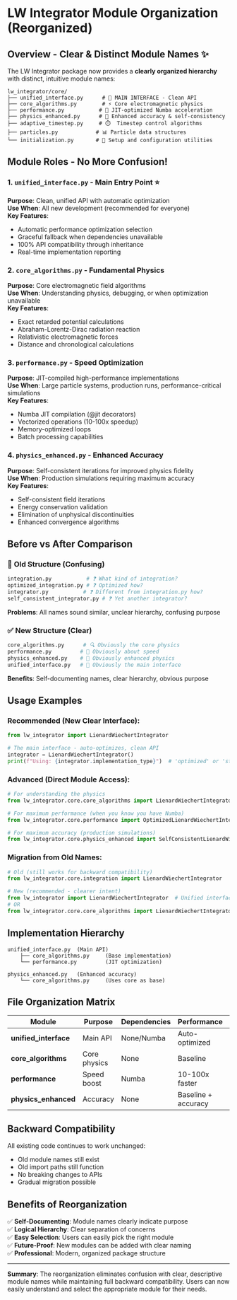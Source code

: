 # LW Integrator Module Organization (Reorganized)

## Overview - Clear & Distinct Module Names ✨

The LW Integrator package now provides a **clearly organized hierarchy** with distinct, intuitive module names:

```
lw_integrator/core/
├── unified_interface.py      # 🎯 MAIN INTERFACE - Clean API
├── core_algorithms.py        # ⚡ Core electromagnetic physics
├── performance.py           # 🚀 JIT-optimized Numba acceleration  
├── physics_enhanced.py      # 🔬 Enhanced accuracy & self-consistency
├── adaptive_timestep.py     # ⏱️  Timestep control algorithms
├── particles.py            # 📊 Particle data structures
└── initialization.py       # 🔧 Setup and configuration utilities
```

## Module Roles - No More Confusion! 

### 1. `unified_interface.py` - **Main Entry Point** ⭐
**Purpose**: Clean, unified API with automatic optimization  
**Use When**: All new development (recommended for everyone)  
**Key Features**:
- Automatic performance optimization selection
- Graceful fallback when dependencies unavailable  
- 100% API compatibility through inheritance
- Real-time implementation reporting

### 2. `core_algorithms.py` - **Fundamental Physics**
**Purpose**: Core electromagnetic field algorithms  
**Use When**: Understanding physics, debugging, or when optimization unavailable  
**Key Features**:
- Exact retarded potential calculations
- Abraham-Lorentz-Dirac radiation reaction
- Relativistic electromagnetic forces
- Distance and chronological calculations

### 3. `performance.py` - **Speed Optimization**
**Purpose**: JIT-compiled high-performance implementations  
**Use When**: Large particle systems, production runs, performance-critical simulations  
**Key Features**:
- Numba JIT compilation (@jit decorators)
- Vectorized operations (10-100x speedup)
- Memory-optimized loops
- Batch processing capabilities

### 4. `physics_enhanced.py` - **Enhanced Accuracy**
**Purpose**: Self-consistent iterations for improved physics fidelity  
**Use When**: Production simulations requiring maximum accuracy  
**Key Features**:
- Self-consistent field iterations
- Energy conservation validation
- Elimination of unphysical discontinuities
- Enhanced convergence algorithms

## Before vs After Comparison

### 🚫 **Old Structure (Confusing)**
```python
integration.py           # ❓ What kind of integration?
optimized_integration.py # ❓ Optimized how? 
integrator.py           # ❓ Different from integration.py how?
self_consistent_integrator.py # ❓ Yet another integrator?
```
**Problems**: All names sound similar, unclear hierarchy, confusing purpose

### ✅ **New Structure (Clear)**
```python
core_algorithms.py      # 🔍 Obviously the core physics
performance.py         # 🚀 Obviously about speed  
physics_enhanced.py    # 🔬 Obviously enhanced physics
unified_interface.py   # 🎯 Obviously the main interface
```
**Benefits**: Self-documenting names, clear hierarchy, obvious purpose

## Usage Examples

### Recommended (New Clear Interface):
```python
from lw_integrator import LienardWiechertIntegrator

# The main interface - auto-optimizes, clean API
integrator = LienardWiechertIntegrator()
print(f"Using: {integrator.implementation_type}")  # 'optimized' or 'standard'
```

### Advanced (Direct Module Access):
```python
# For understanding the physics
from lw_integrator.core.core_algorithms import LienardWiechertIntegrator as CoreIntegrator

# For maximum performance (when you know you have Numba)
from lw_integrator.core.performance import OptimizedLienardWiechertIntegrator

# For maximum accuracy (production simulations)
from lw_integrator.core.physics_enhanced import SelfConsistentLienardWiechertIntegrator
```

### Migration from Old Names:
```python
# Old (still works for backward compatibility)
from lw_integrator.core.integration import LienardWiechertIntegrator

# New (recommended - clearer intent)
from lw_integrator import LienardWiechertIntegrator  # Unified interface
# OR
from lw_integrator.core.core_algorithms import LienardWiechertIntegrator  # Core physics
```

## Implementation Hierarchy

```
unified_interface.py  (Main API)
    ├── core_algorithms.py     (Base implementation)
    └── performance.py         (JIT optimization)
    
physics_enhanced.py   (Enhanced accuracy)
    └── core_algorithms.py     (Uses core as base)
```

## File Organization Matrix

| Module | Purpose | Dependencies | Performance | Use Case |
|--------|---------|-------------|------------|----------|
| **unified_interface** | Main API | None/Numba | Auto-optimized | **All new code** |
| **core_algorithms** | Core physics | None | Baseline | Learning, debugging |
| **performance** | Speed boost | Numba | 10-100x faster | Large simulations |
| **physics_enhanced** | Accuracy | None | Baseline + accuracy | Production runs |

## Backward Compatibility

All existing code continues to work unchanged:
- Old module names still exist
- Old import paths still function
- No breaking changes to APIs
- Gradual migration possible

## Benefits of Reorganization

✅ **Self-Documenting**: Module names clearly indicate purpose  
✅ **Logical Hierarchy**: Clear separation of concerns  
✅ **Easy Selection**: Users can easily pick the right module  
✅ **Future-Proof**: New modules can be added with clear naming  
✅ **Professional**: Modern, organized package structure  

---

**Summary**: The reorganization eliminates confusion with clear, descriptive module names while maintaining full backward compatibility. Users can now easily understand and select the appropriate module for their needs.
